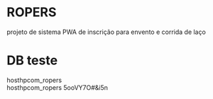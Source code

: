 # ROPERS
projeto de sistema PWA de inscrição para envento e corrida de laço


# DB teste 
hosthpcom_ropers   
hosthpcom_ropers 
5ooVY7O#&i5n